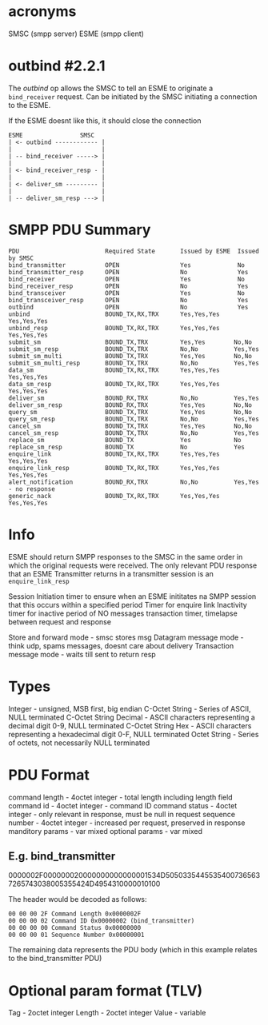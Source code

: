 # acronyms
SMSC (smpp server)
ESME (smpp client)

# outbind #2.2.1
The _outbind_ op allows the SMSC to tell an ESME to originate a `bind_receiver` request. Can be initiated by the SMSC initiating a connection
to the ESME.

If the ESME doesnt like this, it should close the connection

```
ESME                SMSC
| <- outbind ------------ |
|                         |
| -- bind_receiver -----> | 
|                         | 
| <- bind_receiver_resp - |
|                         |
| <- deliver_sm --------- |
|                         |
| -- deliver_sm_resp ---> |
```

# SMPP PDU Summary

```
PDU                        Required State       Issued by ESME  Issued by SMSC
bind_transmitter           OPEN                 Yes             No
bind_transmitter_resp      OPEN                 No              Yes
bind_receiver              OPEN                 Yes             No
bind_receiver_resp         OPEN                 No              Yes
bind_transceiver           OPEN                 Yes             No
bind_transceiver_resp      OPEN                 No              Yes
outbind                    OPEN                 No              Yes
unbind                     BOUND_TX,RX,TRX      Yes,Yes,Yes    Yes,Yes,Yes
unbind_resp                BOUND_TX,RX,TRX      Yes,Yes,Yes    Yes,Yes,Yes
submit_sm                  BOUND_TX,TRX         Yes,Yes        No,No
submit_sm_resp             BOUND_TX,TRX         No,No          Yes,Yes
submit_sm_multi            BOUND_TX,TRX         Yes,Yes        No,No
submit_sm_multi_resp       BOUND_TX,TRX         No,No          Yes,Yes
data_sm                    BOUND_TX,RX,TRX      Yes,Yes,Yes    Yes,Yes,Yes
data_sm_resp               BOUND_TX,RX,TRX      Yes,Yes,Yes    Yes,Yes,Yes
deliver_sm                 BOUND_RX,TRX         No,No          Yes,Yes
deliver_sm_resp            BOUND_RX,TRX         Yes,Yes        No,No
query_sm                   BOUND_TX,TRX         Yes,Yes        No,No
query_sm_resp              BOUND_TX,TRX         No,No          Yes,Yes
cancel_sm                  BOUND_TX,TRX         Yes,Yes        No,No
cancel_sm_resp             BOUND_TX,TRX         No,No          Yes,Yes
replace_sm                 BOUND_TX             Yes            No
replace_sm_resp            BOUND_TX             No             Yes
enquire_link               BOUND_TX,RX,TRX      Yes,Yes,Yes    Yes,Yes,Yes
enquire_link_resp          BOUND_TX,RX,TRX      Yes,Yes,Yes    Yes,Yes,Yes
alert_notification         BOUND_RX,TRX         No,No          Yes,Yes           - no response
generic_nack               BOUND_TX,RX,TRX      Yes,Yes,Yes    Yes,Yes,Yes
```

# Info

ESME should return SMPP responses to the SMSC in the same order in which the original requests were received.
The only relevant PDU response that an ESME Transmitter returns in a transmitter session is an `enquire_link_resp`

Session Initiation timer to ensure when an ESME inititates na SMPP session that this occurs within a specified period
Timer for enquire link
Inactivity timer for inactive period of NO messages
transaction timer, timelapse between request and response

Store and forward mode - smsc stores msg
Datagram message mode - think udp, spams messages, doesnt care about delivery
Transaction message mode - waits till sent to return resp

# Types

Integer - unsigned, MSB first, big endian
C-Octet String - Series of ASCII, NULL terminated
C-Octet String Decimal - ASCII characters representing a decimal digit 0-9, NULL terminated
C-Octet String Hex - ASCII characters representing a hexadecimal digit 0-F, NULL terminated
Octet String - Series of octets, not necessarily NULL terminated

# PDU Format

command length - 4octet integer - total length including length field
command id - 4octet integer - command ID
command status - 4octet integer - only relevant in response, must be null in request
sequence number - 4octet integer - increased per request, preserved in response
manditory params - var mixed
optional params - var mixed

## E.g. bind_transmitter

0000002F000000020000000000000001534D50503354455354007365637265743038005355424D4954310000010100

The header would be decoded as follows:
    
    00 00 00 2F Command Length 0x0000002F
    00 00 00 02 Command ID 0x00000002 (bind_transmitter)
    00 00 00 00 Command Status 0x00000000
    00 00 00 01 Sequence Number 0x00000001
    
The remaining data represents the PDU body (which in this example relates to the
bind_transmitter PDU)

# Optional param format (TLV)

Tag - 2octet integer
Length - 2octet integer
Value - variable